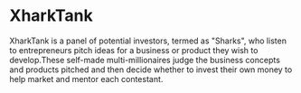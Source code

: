 # XharkTank
XharkTank is a panel of potential investors, termed as "Sharks", who listen to entrepreneurs pitch ideas for a business or product they wish to develop.These self-made multi-millionaires judge the business concepts and products pitched and then decide whether to invest their own money to help market and mentor each contestant.
